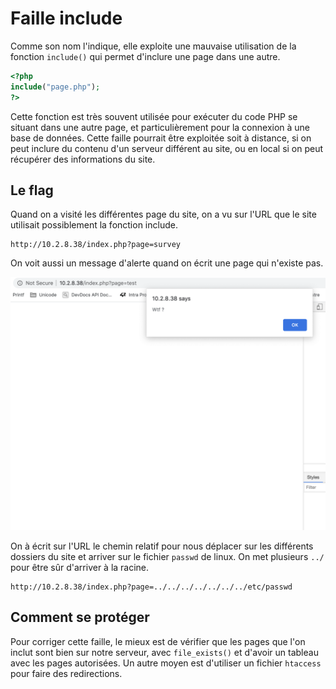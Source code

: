 # Faille include

Comme son nom l'indique, elle exploite une mauvaise utilisation de la fonction `include()` qui permet d'inclure une page dans une autre.

```php
<?php
include("page.php");
?>
```

Cette fonction est très souvent utilisée pour exécuter du code PHP se situant dans une autre page, et particulièrement pour la connexion à une base de données.
Cette faille pourrait être exploitée soit à distance, si on peut inclure du contenu d'un serveur différent au site, ou en local si on peut récupérer des informations du site.

## Le flag

Quand on a visité les différentes page du site, on a vu sur l'URL que le site utilisait possiblement la fonction include.

```
http://10.2.8.38/index.php?page=survey
```

On voit aussi un message d'alerte quand on écrit une page qui n'existe pas.

![alert Wtf ?](../../assets/alert_Wtf.png)

On à écrit sur l'URL le chemin relatif pour nous déplacer sur les différents dossiers du site et arriver sur le fichier `passwd` de linux.
On met plusieurs `../` pour être sûr d'arriver à la racine.

```
http://10.2.8.38/index.php?page=../../../../../../../etc/passwd
```

## Comment se protéger

Pour corriger cette faille, le mieux est de vérifier que les pages que l'on inclut sont bien sur notre serveur, avec `file_exists()` et d'avoir un tableau avec les pages autorisées.
Un autre moyen est d'utiliser un fichier `htaccess` pour faire des redirections.